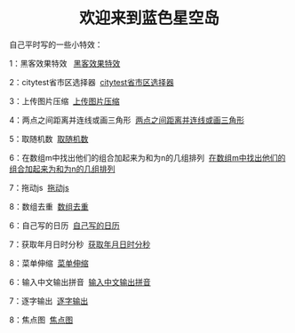<h1 style="text-align:center;width:100%;">欢迎来到蓝色星空岛</h1>

自己平时写的一些小特效：

 <p> 1：黑客效果特效   <a href="../effects/黑客效果特效.html" target="_blank">黑客效果特效</a></p>
 <p> 2：citytest省市区选择器  <a href="../effects/citytest省市区选择器.html" target="_blank">citytest省市区选择器</a></p>
 <p> 3：上传图片压缩  <a href="../effects/上传图片压缩.html" target="_blank">上传图片压缩</a></p>
 <p> 4：两点之间距离并连线或画三角形  <a href="../effects/两点之间距离并连线或画三角形.html" target="_blank">两点之间距离并连线或画三角形</a></p>
 <p> 5：取随机数  <a href="../effects/取随机数.html" target="_blank">取随机数</a></p>
 <p> 6：在数组m中找出他们的组合加起来为和为n的几组排列  <a href="../effects/在数组m中找出他们的组合加起来为和为n的几组排列.html" target="_blank">在数组m中找出他们的组合加起来为和为n的几组排列</a></p>
 <p> 7：拖动js  <a href="../effects/拖动js.html" target="_blank">拖动js</a></p>
 <p> 8：数组去重  <a href="../effects/数组去重.html" target="_blank">数组去重</a></p>
 <p> 6：自己写的日历  <a href="../effects/自己写的日历.html" target="_blank">自己写的日历</a></p>
 <p> 7：获取年月日时分秒  <a href="../effects/获取年月日时分秒.html" target="_blank">获取年月日时分秒</a></p>
 <p> 8：菜单伸缩  <a href="../effects/菜单伸缩.html" target="_blank">菜单伸缩</a></p>
 <p> 6：输入中文输出拼音  <a href="../effects/输入中文输出拼音.html" target="_blank">输入中文输出拼音</a></p>
 <p> 7：逐字输出  <a href="../effects/逐字输出.html" target="_blank">逐字输出</a></p>
 <p> 8：焦点图  <a href="../effects/焦点图/焦点图.html" target="_blank">焦点图</a></p>
 

